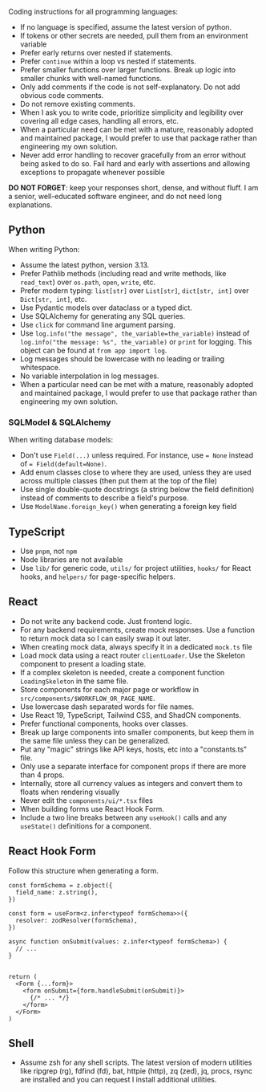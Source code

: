 Coding instructions for all programming languages:

- If no language is specified, assume the latest version of python.
- If tokens or other secrets are needed, pull them from an environment variable
- Prefer early returns over nested if statements.
- Prefer `continue` within a loop vs nested if statements.
- Prefer smaller functions over larger functions. Break up logic into smaller chunks with well-named functions.
- Only add comments if the code is not self-explanatory. Do not add obvious code comments.
- Do not remove existing comments.
- When I ask you to write code, prioritize simplicity and legibility over covering all edge cases, handling all errors, etc.
- When a particular need can be met with a mature, reasonably adopted and maintained package, I would prefer to use that package rather than engineering my own solution.
- Never add error handling to recover gracefully from an error without being asked to do so. Fail hard and early with assertions and allowing exceptions to propagate whenever possible

**DO NOT FORGET**: keep your responses short, dense, and without fluff. I am a senior, well-educated software engineer, and do not need long explanations.

## Python

When writing Python:

* Assume the latest python, version 3.13.
* Prefer Pathlib methods (including read and write methods, like `read_text`) over `os.path`, `open`, `write`, etc.
* Prefer modern typing: `list[str]` over `List[str]`, `dict[str, int]` over `Dict[str, int]`, etc.
* Use Pydantic models over dataclass or a typed dict.
* Use SQLAlchemy for generating any SQL queries.
* Use `click` for command line argument parsing.
* Use `log.info("the message", the_variable=the_variable)` instead of `log.info("the message: %s", the_variable)` or `print` for logging. This object can be found at `from app import log`.
* Log messages should be lowercase with no leading or trailing whitespace.
* No variable interpolation in log messages.
* When a particular need can be met with a mature, reasonably adopted and maintained package, I would prefer to use that package rather than engineering my own solution.

### SQLModel & SQLAlchemy

When writing database models:

* Don't use `Field(...)` unless required. For instance, use `= None` instead of `= Field(default=None)`.
* Add enum classes close to where they are used, unless they are used across multiple classes (then put them at the top of the file)
* Use single double-quote docstrings (a string below the field definition) instead of comments to describe a field's purpose.
* Use `ModelName.foreign_key()` when generating a foreign key field

## TypeScript

- Use `pnpm`, not `npm`
- Node libraries are not available
- Use `lib/` for generic code, `utils/` for project utilities, `hooks/` for React hooks, and `helpers/` for page-specific helpers.

## React

- Do not write any backend code. Just frontend logic.
- For any backend requirements, create mock responses. Use a function to return mock data so I can easily swap it out later.
- When creating mock data, always specify it in a dedicated `mock.ts` file
- Load mock data using a react router `clientLoader`. Use the Skeleton component to present a loading state.
- If a complex skeleton is needed, create a component function `LoadingSkeleton` in the same file.
- Store components for each major page or workflow in `src/components/$WORKFLOW_OR_PAGE_NAME`.
- Use lowercase dash separated words for file names.
- Use React 19, TypeScript, Tailwind CSS, and ShadCN components.
- Prefer functional components, hooks over classes.
- Break up large components into smaller components, but keep them in the same file unless they can be generalized.
- Put any "magic" strings like API keys, hosts, etc into a "constants.ts" file.
- Only use a separate interface for component props if there are more than 4 props.
- Internally, store all currency values as integers and convert them to floats when rendering visually
- Never edit the `components/ui/*.tsx` files
- When building forms use React Hook Form.
- Include a two line breaks between any `useHook()` calls and any `useState()` definitions for a component.

## React Hook Form

Follow this structure when generating a form.

```react
const formSchema = z.object({
  field_name: z.string(),
})

const form = useForm<z.infer<typeof formSchema>>({
  resolver: zodResolver(formSchema),
})

async function onSubmit(values: z.infer<typeof formSchema>) {
  // ...
}


return (
  <Form {...form}>
    <form onSubmit={form.handleSubmit(onSubmit)}>
      {/* ... */}
    </form>
  </Form>
)
```

## Shell

- Assume zsh for any shell scripts. The latest version of modern utilities like ripgrep (rg), fdfind (fd), bat, httpie (http), zq (zed), jq, procs, rsync are installed and you can request I install additional utilities.

